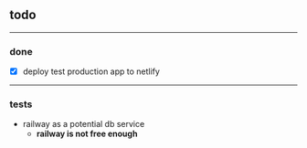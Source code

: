 ## todo

---
### done
- [x] deploy test production app to netlify

---
### tests
- railway as a potential db service
    - **railway is not free enough**